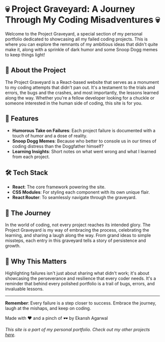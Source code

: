 # 💀 Project Graveyard: A Journey Through My Coding Misadventures 💀

Welcome to the Project Graveyard, a special section of my personal portfolio dedicated to showcasing all my failed coding projects. This is where you can explore the remnants of my ambitious ideas that didn't quite make it, along with a sprinkle of dark humor and some Snoop Dogg memes to keep things light!

## 🚀 About the Project

The Project Graveyard is a React-based website that serves as a monument to my coding attempts that didn't pan out. It's a testament to the trials and errors, the bugs and the crashes, and most importantly, the lessons learned along the way. Whether you're a fellow developer looking for a chuckle or someone interested in the human side of coding, this site is for you.

## 🎨 Features

- **Humorous Take on Failures**: Each project failure is documented with a touch of humor and a dose of reality.
- **Snoop Dogg Memes**: Because who better to console us in our times of coding distress than the Doggfather himself?
- **Learning Insights**: Short notes on what went wrong and what I learned from each project.

## 🛠️ Tech Stack

- **React**: The core framework powering the site.
- **CSS Modules**: For styling each component with its own unique flair.
- **React Router**: To seamlessly navigate through the graveyard.

## 🎢 The Journey

In the world of coding, not every project reaches its intended glory. The Project Graveyard is my way of embracing the process, celebrating the learning, and sharing a laugh along the way. From grand ideas to simple missteps, each entry in this graveyard tells a story of persistence and growth.

## 🤘 Why This Matters

Highlighting failures isn't just about sharing what didn't work; it's about showcasing the perseverance and resilience that every coder needs. It's a reminder that behind every polished portfolio is a trail of bugs, errors, and invaluable lessons.

---

**Remember**: Every failure is a step closer to success. Embrace the journey, laugh at the mishaps, and keep on coding.


Made with ❤️ and a pinch of 🕶️ by Ekansh Agarwal

*This site is a part of my personal portfolio. Check out my other projects [here](#).*
